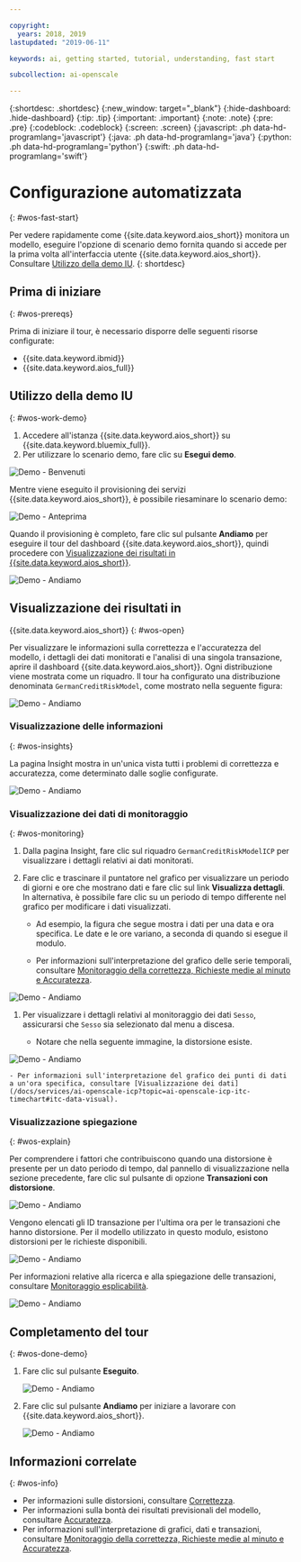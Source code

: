 ```yaml
---

copyright:
  years: 2018, 2019
lastupdated: "2019-06-11"

keywords: ai, getting started, tutorial, understanding, fast start

subcollection: ai-openscale

---
```


{:shortdesc: .shortdesc}
{:new_window: target="_blank"}
{:hide-dashboard: .hide-dashboard}
{:tip: .tip}
{:important: .important}
{:note: .note}
{:pre: .pre}
{:codeblock: .codeblock}
{:screen: .screen}
{:javascript: .ph data-hd-programlang='javascript'}
{:java: .ph data-hd-programlang='java'}
{:python: .ph data-hd-programlang='python'}
{:swift: .ph data-hd-programlang='swift'}

# Configurazione automatizzata
{: #wos-fast-start}

Per vedere rapidamente come {{site.data.keyword.aios_short}} monitora un modello, eseguire l'opzione di scenario demo fornita quando si accede per la prima volta all'interfaccia utente {{site.data.keyword.aios_short}}.  Consultare [Utilizzo della demo IU](#wos-work-demo).
{: shortdesc}

## Prima di iniziare
{: #wos-prereqs}

Prima di iniziare il tour, è necessario disporre delle seguenti risorse configurate:

- {{site.data.keyword.ibmid}}
- {{site.data.keyword.aios_full}}

## Utilizzo della demo IU
{: #wos-work-demo}

1.  Accedere all'istanza {{site.data.keyword.aios_short}} su {{site.data.keyword.bluemix_full}}.
1.  Per utilizzare lo scenario demo, fare clic su **Esegui demo**.

   ![Demo - Benvenuti](images/fastpath_demo_11.31.04.png)

   Mentre viene eseguito il provisioning dei servizi {{site.data.keyword.aios_short}}, è possibile riesaminare lo scenario demo:

   ![Demo - Anteprima](images/fastpath_demo_11.31.58.png)

Quando il provisioning è completo, fare clic sul pulsante **Andiamo** per eseguire il tour del dashboard  {{site.data.keyword.aios_short}}, quindi procedere con [Visualizzazione dei risultati in {{site.data.keyword.aios_short}}](#wos-open).

   ![Demo - Andiamo](images/fastpath_demo_11.33.45.png)


## Visualizzazione dei risultati in
{{site.data.keyword.aios_short}}
{: #wos-open}

Per visualizzare le informazioni sulla correttezza e l'accuratezza del modello, i dettagli dei dati monitorati e l'analisi di una singola transazione, aprire il dashboard {{site.data.keyword.aios_short}}. Ogni distribuzione viene mostrata come un riquadro. Il tour ha configurato una distribuzione denominata `GermanCreditRiskModel`, come mostrato nella seguente figura:


   ![Demo - Andiamo](images/fastpath_demo_11.33.54.png)


### Visualizzazione delle informazioni
{: #wos-insights}

La pagina Insight mostra in un'unica vista tutti i problemi di correttezza e accuratezza, come determinato dalle soglie configurate.

   ![Demo - Andiamo](images/fastpath_demo_11.34.00.png)

### Visualizzazione dei dati di monitoraggio
{: #wos-monitoring}

1.  Dalla pagina Insight, fare clic sul riquadro `GermanCreditRiskModelICP` per visualizzare i dettagli relativi ai dati monitorati.
1.  Fare clic e trascinare il puntatore nel grafico per visualizzare un periodo di giorni e ore che mostrano dati e fare clic sul link **Visualizza dettagli**. In alternativa, è possibile  fare clic su un periodo di tempo differente nel grafico per modificare i dati visualizzati.

     - Ad esempio, la figura che segue mostra i dati per una data e ora specifica. Le date e le ore variano, a seconda di quando si esegue il modulo.

     - Per informazioni sull'interpretazione del grafico delle serie temporali, consultare [Monitoraggio della correttezza, Richieste medie al minuto e Accuratezza](/docs/services/ai-openscale-icp?topic=ai-openscale-icp-itc-timechart).

   ![Demo - Andiamo](images/fastpath_demo_11.34.17.png)

1.  Per visualizzare i dettagli relativi al monitoraggio dei dati `Sesso`, assicurarsi che `Sesso` sia selezionato dal menu a discesa.

    - Notare che nella seguente immagine, la distorsione esiste.
    
   ![Demo - Andiamo](images/fastpath_demo_11.34.27.png)

    - Per informazioni sull'interpretazione del grafico dei punti di dati a un'ora specifica, consultare [Visualizzazione dei dati](/docs/services/ai-openscale-icp?topic=ai-openscale-icp-itc-timechart#itc-data-visual).


### Visualizzazione spiegazione
{: #wos-explain}

Per comprendere i fattori che contribuiscono quando una distorsione è presente per un dato periodo di tempo, dal pannello di visualizzazione nella sezione precedente, fare clic sul pulsante di opzione **Transazioni con distorsione**.

   ![Demo - Andiamo](images/fastpath_demo_11.35.06.png)

Vengono elencati gli ID transazione per l'ultima ora per le transazioni che hanno distorsione. Per il modello utilizzato in questo modulo, esistono distorsioni per le richieste disponibili.

   ![Demo - Andiamo](images/fastpath_demo_11.35.12.png)

Per informazioni relative alla ricerca e alla spiegazione delle transazioni, consultare [Monitoraggio esplicabilità](/docs/services/ai-openscale-icp?topic=ai-openscale-icp-ie-ov).

   ![Demo - Andiamo](images/fastpath_demo_11.35.50.png)

## Completamento del tour
{: #wos-done-demo}

1. Fare clic sul pulsante **Eseguito**.

   ![Demo - Andiamo](images/fastpath_demo_11.37.22.png)

2. Fare clic sul pulsante **Andiamo** per iniziare a lavorare con {{site.data.keyword.aios_short}}.

   ![Demo - Andiamo](images/fastpath_demo_11.33.45.png)


## Informazioni correlate
{: #wos-info}

- Per informazioni sulle distorsioni, consultare [Correttezza](/docs/services/ai-openscale-icp?topic=ai-openscale-icp-mf-monitor).
- Per informazioni sulla bontà dei risultati previsionali del modello, consultare [Accuratezza](/docs/services/ai-openscale-icp?topic=ai-openscale-icp-acc-monitor).
- Per informazioni sull'interpretazione di grafici, dati e transazioni, consultare [Monitoraggio della correttezza, Richieste medie al minuto e Accuratezza](/docs/services/ai-openscale-icp?topic=ai-openscale-icp-itc-timechart).
